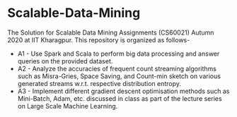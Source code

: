 # Scalable-Data-Mining
The Solution for Scalable Data Mining Assignments (CS60021) Autumn 2020 at IIT Kharagpur. This repository is organized as follows-

- A1 - Use Spark and Scala to perform big data processing and answer queries on the provided dataset.
- A2 - Analyze the accuracies of frequent count streaming algorithms such as Misra-Gries, Space Saving, and Count-min sketch on various generated streams w.r.t. respective distribution entropy. 
- A3 - Implement different gradient descent optimisation methods such as Mini-Batch, Adam, etc. discussed in class as part of the lecture series on Large Scale Machine Learning.
